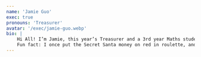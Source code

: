 ```yaml
---
name: 'Jamie Guo'
exec: true
pronouns: 'Treasurer'
avatar: '/exec/jamie-guo.webp'
bio: |
    Hi All! I’m Jamie, this year’s Treasurer and a 3rd year Maths student. I enjoy showing people how AI can enhance several aspects of everyday life, and I’m eager to support forward-thinking projects that put its possibilities on display.
    Fun fact: I once put the Secret Santa money on red in roulette, and (thankfully) won! 
---
```

